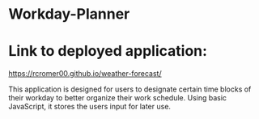 # Workday-Planner

# Link to deployed application:  
https://rcromer00.github.io/weather-forecast/

This application is designed for users to designate certain time blocks of their workday to better organize their work schedule.
Using basic JavaScript, it stores the users input for later use.
